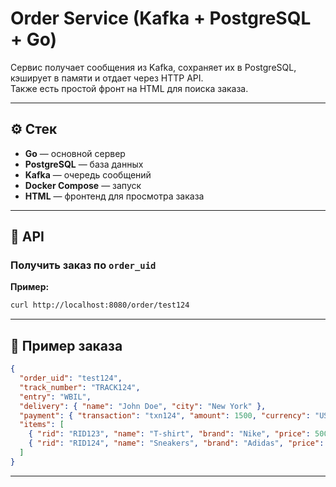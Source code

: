 # Order Service (Kafka + PostgreSQL + Go)

Сервис получает сообщения из Kafka, сохраняет их в PostgreSQL, кэширует в памяти и отдает через HTTP API.  
Также есть простой фронт на HTML для поиска заказа.

---

## ⚙️ Стек
- **Go** — основной сервер
- **PostgreSQL** — база данных
- **Kafka** — очередь сообщений
- **Docker Compose** — запуск 
- **HTML** — фронтенд для просмотра заказа

---


## 📡 API

### Получить заказ по `order_uid`

**Пример:**
```bash
curl http://localhost:8080/order/test124
```

---



## 📝 Пример заказа
```json
{
  "order_uid": "test124",
  "track_number": "TRACK124",
  "entry": "WBIL",
  "delivery": { "name": "John Doe", "city": "New York" },
  "payment": { "transaction": "txn124", "amount": 1500, "currency": "USD" },
  "items": [
    { "rid": "RID123", "name": "T-shirt", "brand": "Nike", "price": 500 },
    { "rid": "RID124", "name": "Sneakers", "brand": "Adidas", "price": 800 }
  ]
}
```

---


